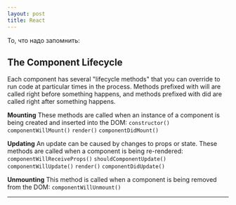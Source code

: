 ```yaml
---
layout: post
title: React 
---
```


  То, что надо запомнить:
  
  
  <h2 class="post__small-heading">The Component Lifecycle</h2>
    Each component has several "lifecycle methods" that you can override
    to run code at particular times in the process. Methods prefixed with
    will are called right before something happens, and methods 
    prefixed with did are called right after something happens.

  **Mounting**
    These methods are called when an instance of a component is being created and inserted into the DOM:
    ```
    constructor()
    ```
    ```
    componentWillMount()
    ```
    ```
    render()
    ```
    ```
    componentDidMount()
    ```
    ```
    ```

  **Updating**
    An update can be caused by changes to props or state. These methods are called when a component is being re-rendered:
    ```
    componentWillReceiveProps()
    ```
    ```
    shouldComponentUpdate()
    ```
    ```
    componentWillUpdate()
    ```
    ```
    render()
    ```
    ```
    componentDidUpdate()
    ```
    ```
    ```

  **Unmounting**
    This method is called when a component is being removed from the DOM:
    ```
    componentWillUnmount()
    ```
  
---
  